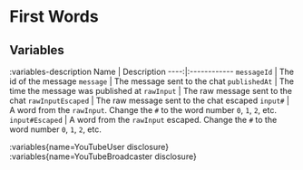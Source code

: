 # First Words

## Variables
:variables-description
Name | Description
----:|:------------
`messageId` | The id of the message
`message` | The message sent to the chat
`publishedAt` | The time the message was published at
`rawInput` | The raw message sent to the chat
`rawInputEscaped` | The raw message sent to the chat escaped
`input#` | A word from the `rawInput`. Change the `#` to the word number `0`, `1`, `2`, etc.
`input#Escaped` | A word from the `rawInput` escaped. Change the `#` to the word number `0`, `1`, `2`, etc.

:variables{name=YouTubeUser disclosure}
:variables{name=YouTubeBroadcaster disclosure}